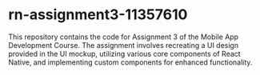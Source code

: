 # rn-assignment3-11357610
This repository contains the code for Assignment 3 of the Mobile App Development Course. The assignment involves recreating a UI design provided in the UI mockup, utilizing various core components of React Native, and implementing custom components for enhanced functionality.
